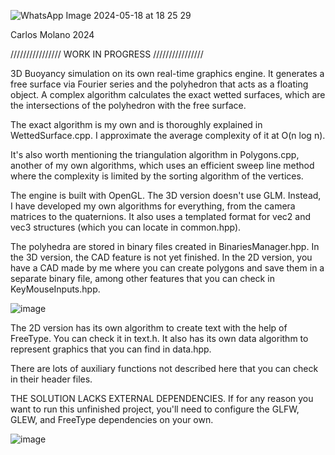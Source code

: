 ![WhatsApp Image 2024-05-18 at 18 25 29](https://github.com/Mochu1999/Buoyancy-Simulation-2D/assets/87195384/41df818b-8ffb-430a-89cb-ad2f60e191c1)

Carlos Molano 2024

////////////////
WORK IN PROGRESS
////////////////

3D Buoyancy simulation on its own real-time graphics engine.
It generates a free surface via Fourier series and the polyhedron that acts as a floating object. A complex algorithm calculates the exact wetted surfaces, which are the intersections of the polyhedron with the free surface.

The exact algorithm is my own and is thoroughly explained in WettedSurface.cpp. I approximate the average complexity of it at O(n log n).

It's also worth mentioning the triangulation algorithm in Polygons.cpp, another of my own algorithms, which uses an efficient sweep line method where the complexity is limited by the sorting algorithm of the vertices.

The engine is built with OpenGL. The 3D version doesn't use GLM. Instead, I have developed my own algorithms for everything, from the camera matrices to the quaternions. It also uses a templated format for vec2 and vec3 structures (which you can locate in common.hpp).

The polyhedra are stored in binary files created in BinariesManager.hpp. In the 3D version, the CAD feature is not yet finished. In the 2D version, you have a CAD made by me where you can create polygons and save them in a separate binary file, among other features that you can check in KeyMouseInputs.hpp.

![image](https://github.com/Mochu1999/Buoyancy-Simulation-2D/assets/87195384/40d9d3eb-73ae-4fe4-b01e-bc9f088bbddb)

The 2D version has its own algorithm to create text with the help of FreeType. You can check it in text.h. It also has its own data algorithm to represent graphics that you can find in data.hpp.

There are lots of auxiliary functions not described here that you can check in their header files.

THE SOLUTION LACKS EXTERNAL DEPENDENCIES. If for any reason you want to run this unfinished project, you'll need to configure the GLFW, GLEW, and FreeType dependencies on your own.

![image](https://github.com/Mochu1999/Buoyancy-Simulation-2D/assets/87195384/3f18692f-31f3-4132-bfce-73102d80ac66)

